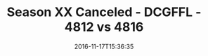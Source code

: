 ---
title: Season XX Canceled - DCGFFL - 4812 vs 4816
teams_score:
- team: 4812
  score: 40
- team: 4816
  score: 27
mvp: S. Karson (Brown), A. Hines (Gold)
game-ball: M. Nocella (Brown), C. Melhauser (Gold)
season: 13
week:
date: '2016-11-17T15:36:35'
pageid: season-13-playoffs-november-13-2016-4812-vs-4816
---
